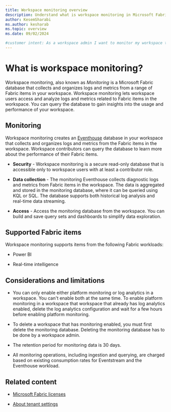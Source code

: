 ```yaml
---
title: Workspace monitoring overview
description: Understand what is workspace monitoring in Microsoft Fabric and how it can help you to gain insights into the usage and performance of your workspace.
author: KesemSharabi
ms.author: kesharab
ms.topic: overview
ms.date: 09/02/2024

#customer intent: As a workspace admin I want to monitor my workspace to gain insights into the usage and performance of my workspace so that I can optimize my workspace and improve the user experience.
---
```


# What is workspace monitoring?

Workspace monitoring, also known as *Monitoring* is a Microsoft Fabric database that collects and organizes logs and metrics from a range of Fabric items in your workspace. Workspace monitoring lets workspace users access and analyze logs and metrics related to Fabric items in the workspace. You can query the database to gain insights into the usage and performance of your workspace.

## Monitoring

Workspace monitoring creates an [Eventhouse](../real-time-intelligence/eventhouse.md) database in your workspace that collects and organizes logs and metrics from the Fabric items in the workspace. Workspace contributors can query the database to learn more about the performance of their Fabric items.

* **Security** - Workspace monitoring is a secure read-only database that is accessible only to workspace users with at least a contributor role.

* **Data collection** - The monitoring Eventhouse collects diagnostic logs and metrics from Fabric items in the workspace. The data is aggregated and stored in the monitoring database, where it can be queried using KQL or SQL. The database supports both historical log analysis and real-time data streaming.

* **Access** - Access the monitoring database from the workspace. You can build and save query sets and dashboards to simplify data exploration.

## Supported Fabric items

Workspace monitoring supports items from the following Fabric workloads:

* Power BI

* Real-time intelligence

## Considerations and limitations

* You can only enable either platform monitoring or log analytics in a workspace. You can't enable both at the same time. To enable platform monitoring in a workspace that workspace that already has log analytics enabled, delete the log analytics configuration and wait for a few hours before enabling platform monitoring.

* To delete a workspace that has monitoring enabled, you must first delete the monitoring database. Deleting the monitoring database has to be done by a workspace admin.

* The retention period for monitoring data is 30 days.

* All monitoring operations, including ingestion and querying, are charged based on existing consumption rates for Eventstream and the Eventhouse workload.

## Related content

* [Microsoft Fabric licenses](../enterprise/licenses.md)

* [About tenant settings](../adminabout-tenant-settings.md)
